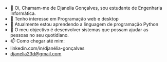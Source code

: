 - 👋 Oi, Chamam-me de Djanelia Gonçalves, sou estudante de Engenharia Informática.
- 👀 Tenho interesse em Programação web e desktop
- 🌱 Atualmente estou aprendendo a linguagem de programação Python
- 💞️ O meu objectivo é desenvolver sistemas que possam ajudar as pessoas no seu quotidiano. 
- 📫 Como chegar até mim:
- linkedin.com/in/djanélia-gonçalves
- djanelia23d@gmail.com

<!---
DjaneliaSoares/DjaneliaSoares is a ✨ special ✨ repository because its `README.md` (this file) appears on your GitHub profile.
You can click the Preview link to take a look at your changes.
--->
